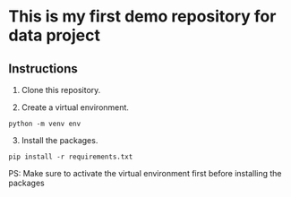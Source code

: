 # This is my first demo repository for data project

## Instructions
1. Clone this repository.

2. Create a virtual environment.

`python -m venv env`

3. Install the packages.

`pip install -r requirements.txt`

PS: Make sure to activate the virtual environment first before installing the packages